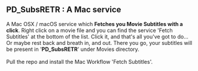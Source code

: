 <h2><b> PD_SubsRETR : A Mac service</b></h2>

A Mac OSX / macOS service which <b>Fetches you Movie Subtitles with a click</b>.
Right click on a movie file and you can find the service 'Fetch Subtitles' at the bottom of the list.
Click it, and that's all you've got to do...
Or maybe rest back and breath in, and out. There you go, your subtitles will be present in '<b>PD_SubsRETR</b>' under Movies directory.
<br><br>
Pull the repo and install the Mac Workflow 'Fetch Subtitles'. 
